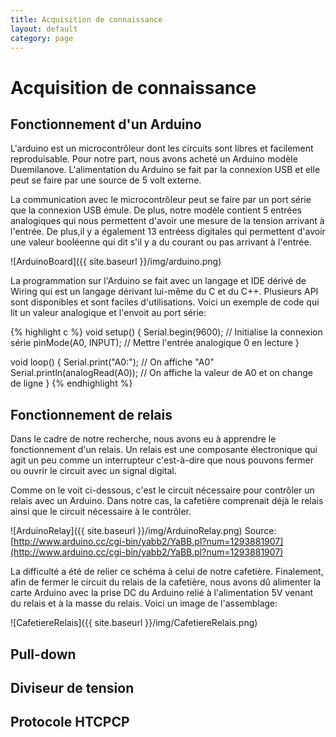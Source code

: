 ```yaml
---
title: Acquisition de connaissance
layout: default
category: page
---
```


Acquisition de connaissance
===========================

Fonctionnement d'un Arduino
---------------------------
L'arduino est un microcontrôleur dont les circuits sont libres et facilement
reproduisable. Pour notre part, nous avons acheté un Arduino modèle Duemilanove.
L'alimentation du Arduino se fait par la connexion USB et elle peut se faire
par une source de 5 volt externe. 

La communication avec le microcontrôleur peut se faire par un port série que 
la connexion USB émule. De plus, notre modèle contient 5 entrées analogiques qui
nous permettent d'avoir une mesure de la tension arrivant à l'entrée. De plus,il 
y a également 13 entréess digitales qui permettent d'avoir une valeur booléenne
qui dit s'il y a du courant ou pas arrivant à l'entrée.

![ArduinoBoard]({{ site.baseurl }}/img/arduino.png)

La programmation sur l'Arduino se fait avec un langage et IDE dérivé de Wiring 
qui est un langage dérivant lui-même du C et du C++. Plusieurs API sont 
disponibles et sont faciles d'utilisations. Voici un exemple de code qui 
lit un valeur analogique et l'envoit au port série:

{% highlight c %}
void setup()
{
  Serial.begin(9600); // Initialise la connexion série
  pinMode(A0, INPUT); // Mettre l'entrée analogique 0 en lecture
}

void loop()
{
  Serial.print("A0:"); // On affiche "A0"
  Serial.println(analogRead(A0)); // On affiche la valeur de A0 et on change de ligne
}
{% endhighlight %}

Fonctionnement de relais
------------------------

Dans le cadre de notre recherche, nous avons eu à apprendre le fonctionnement
d'un relais. Un relais est une composante électronique qui agit un peu comme
un interrupteur c'est-à-dire que nous pouvons fermer ou ouvrir le circuit 
avec un signal digital. 

Comme on le voit ci-dessous, c'est le circuit nécessaire pour contrôler un relais
avec un Arduino. Dans notre cas, la cafetière comprenait déjà le relais ainsi que
le circuit nécessaire à le contrôler.

![ArduinoRelay]({{ site.baseurl }}/img/ArduinoRelay.png)
Source: [http://www.arduino.cc/cgi-bin/yabb2/YaBB.pl?num=1293881907](http://www.arduino.cc/cgi-bin/yabb2/YaBB.pl?num=1293881907)

La difficulté a été de relier ce schéma à celui de notre cafetière. Finalement, 
afin de fermer le circuit du relais de la cafetière, nous avons dû alimenter 
la carte Arduino avec la prise DC du Arduino relié à l'alimentation 5V venant
du relais et à la masse du relais. Voici un image de l'assemblage:

![CafetiereRelais]({{ site.baseurl }}/img/CafetiereRelais.png)

Pull-down
---------


Diviseur de tension
-------------------


Protocole HTCPCP
----------------


